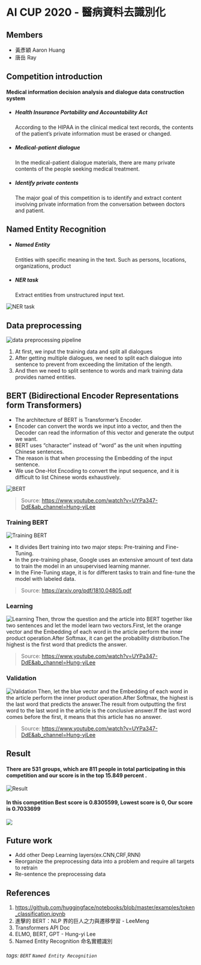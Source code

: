 AI CUP 2020 - 醫病資料去識別化
===

Members
---
* 黃彥穎 Aaron Huang 
* 唐岳 Ray

Competition introduction
---

#### Medical information decision analysis and dialogue data construction system

* ##### Health Insurance Portability and Accountability Act
    According to the HIPAA in the clinical medical text records, the contents of the patient’s private information must be erased or changed.
* ##### Medical-patient dialogue 
    In the medical-patient dialogue materials, there are many private contents of the people seeking medical treatment.
* ##### Identify private contents
    The major goal of this competition is to identify and extract content involving private information from the conversation between doctors and patient.


Named Entity Recognition
---

* ##### Named Entity
    Entities with specific meaning in the text. Such as persons, locations, organizations, product
* ##### NER task
    Extract entities from unstructured input text.
    
![NER task](https://i.imgur.com/UKfMu07.png)


Data preprocessing
---
![data preprocessing pipeline](https://i.imgur.com/VD4nkVN.png)

1. At first, we input the training data and split all dialogues
1. After getting multiple dialogues, we need to split each dialogue into sentence to prevent from exceeding the limitation of the length.
1. And then we need to split sentence to words and mark training data provides named entities.


BERT (Bidirectional Encoder Representations form Transformers) 
---
* The architecture of BERT is Transformer’s Encoder.
* Encoder can convert the words we input into a vector, and then the Decoder can read the information of this vector and generate the output we want.
* BERT uses “character” instead of “word” as the unit when inputting Chinese sentences.
* The reason is that when processing the Embedding of the input sentence.
* We use One-Hot Encoding to convert the input sequence, and it is difficult to list Chinese words exhaustively.

![BERT](https://i.imgur.com/dcWSSVX.png)
> Source: https://www.youtube.com/watch?v=UYPa347-DdE&ab_channel=Hung-yiLee

### Training BERT
![Training BERT](https://i.imgur.com/Oz4pSWV.png)
* It divides Bert training into two major steps: Pre-training and Fine-Tuning. 
* In the pre-training phase, Google uses an extensive amount of text data to train the model in an unsupervised learning manner. 
* In the Fine-Tuning stage, it is for different tasks to train and fine-tune the model with labeled data.
>Source: https://arxiv.org/pdf/1810.04805.pdf

### Learning
![Learning](https://i.imgur.com/NOSzN9o.png)
Then, throw the question and the article into BERT together like two sentences and let the model learn two vectors.First, let the orange vector and the Embedding of each word in the article perform the inner product operation.After Softmax, it can get the probability distribution.The highest is the first word that predicts the answer.
>Source: https://www.youtube.com/watch?v=UYPa347-DdE&ab_channel=Hung-yiLee

### Validation
![Validation](https://i.imgur.com/SGYvmOR.png)
Then, let the blue vector and the Embedding of each word in the article perform the inner product operation.After Softmax, the highest is the last word that predicts the answer.The result from outputting the first word to the last word in the article is the conclusive answer.If the last word comes before the first, it means that this article has no answer.
>Source: https://www.youtube.com/watch?v=UYPa347-DdE&ab_channel=Hung-yiLee

Result
---
#### There are 531 groups, which are 811 people in total participating in this competition and our score is in the top 15.849 percent .
![Result](https://i.imgur.com/RiuJxLc.png)
#### In this competition Best score is 0.8305599, Lowest score is 0, Our score is 0.7033699
![](https://i.imgur.com/8sE3nd2.png)

Future work
---
* Add other Deep Learning layers(ex.CNN,CRF,RNN)
* Reorganize the preprocessing data into a problem and require all targets to retrain
* Re-sentence the preprocessing data


## References

1. https://github.com/huggingface/notebooks/blob/master/examples/token_classification.ipynb
1. 進擊的 BERT：NLP 界的巨人之力與遷移學習 - LeeMeng
1. Transformers API Doc
1. ELMO, BERT, GPT - Hung-yi Lee
1. Named Entity Recognition 命名實體識別


###### tags: `BERT` `Named Entity Recognition`
